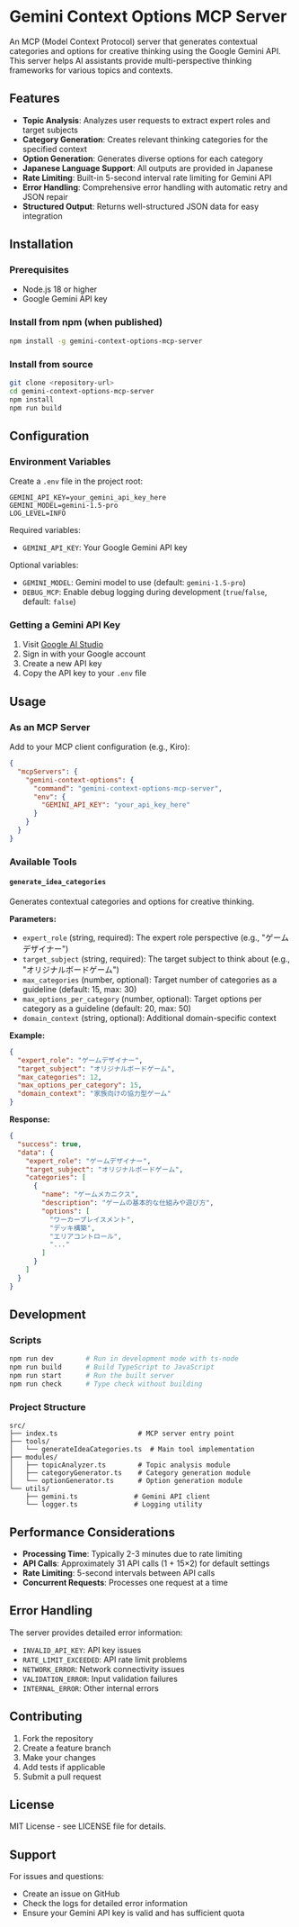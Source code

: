 # Gemini Context Options MCP Server

An MCP (Model Context Protocol) server that generates contextual categories and options for creative thinking using the Google Gemini API. This server helps AI assistants provide multi-perspective thinking frameworks for various topics and contexts.

## Features

- **Topic Analysis**: Analyzes user requests to extract expert roles and target subjects
- **Category Generation**: Creates relevant thinking categories for the specified context
- **Option Generation**: Generates diverse options for each category
- **Japanese Language Support**: All outputs are provided in Japanese
- **Rate Limiting**: Built-in 5-second interval rate limiting for Gemini API
- **Error Handling**: Comprehensive error handling with automatic retry and JSON repair
- **Structured Output**: Returns well-structured JSON data for easy integration

## Installation

### Prerequisites

- Node.js 18 or higher
- Google Gemini API key

### Install from npm (when published)

```bash
npm install -g gemini-context-options-mcp-server
```

### Install from source

```bash
git clone <repository-url>
cd gemini-context-options-mcp-server
npm install
npm run build
```

## Configuration

### Environment Variables

Create a `.env` file in the project root:

```env
GEMINI_API_KEY=your_gemini_api_key_here
GEMINI_MODEL=gemini-1.5-pro
LOG_LEVEL=INFO
```

Required variables:
- `GEMINI_API_KEY`: Your Google Gemini API key

Optional variables:
- `GEMINI_MODEL`: Gemini model to use (default: `gemini-1.5-pro`)
- `DEBUG_MCP`: Enable debug logging during development (`true`/`false`, default: `false`)

### Getting a Gemini API Key

1. Visit [Google AI Studio](https://aistudio.google.com/)
2. Sign in with your Google account
3. Create a new API key
4. Copy the API key to your `.env` file

## Usage

### As an MCP Server

Add to your MCP client configuration (e.g., Kiro):

```json
{
  "mcpServers": {
    "gemini-context-options": {
      "command": "gemini-context-options-mcp-server",
      "env": {
        "GEMINI_API_KEY": "your_api_key_here"
      }
    }
  }
}
```

### Available Tools

#### `generate_idea_categories`

Generates contextual categories and options for creative thinking.

**Parameters:**
- `expert_role` (string, required): The expert role perspective (e.g., "ゲームデザイナー")
- `target_subject` (string, required): The target subject to think about (e.g., "オリジナルボードゲーム")
- `max_categories` (number, optional): Target number of categories as a guideline (default: 15, max: 30)
- `max_options_per_category` (number, optional): Target options per category as a guideline (default: 20, max: 50)
- `domain_context` (string, optional): Additional domain-specific context

**Example:**
```json
{
  "expert_role": "ゲームデザイナー",
  "target_subject": "オリジナルボードゲーム",
  "max_categories": 12,
  "max_options_per_category": 15,
  "domain_context": "家族向けの協力型ゲーム"
}
```

**Response:**
```json
{
  "success": true,
  "data": {
    "expert_role": "ゲームデザイナー",
    "target_subject": "オリジナルボードゲーム",
    "categories": [
      {
        "name": "ゲームメカニクス",
        "description": "ゲームの基本的な仕組みや遊び方",
        "options": [
          "ワーカープレイスメント",
          "デッキ構築",
          "エリアコントロール",
          "..."
        ]
      }
    ]
  }
}
```

## Development

### Scripts

```bash
npm run dev        # Run in development mode with ts-node
npm run build      # Build TypeScript to JavaScript
npm run start      # Run the built server
npm run check      # Type check without building
```

### Project Structure

```
src/
├── index.ts                    # MCP server entry point
├── tools/
│   └── generateIdeaCategories.ts  # Main tool implementation
├── modules/
│   ├── topicAnalyzer.ts        # Topic analysis module
│   ├── categoryGenerator.ts    # Category generation module
│   └── optionGenerator.ts      # Option generation module
└── utils/
    ├── gemini.ts              # Gemini API client
    └── logger.ts              # Logging utility
```

## Performance Considerations

- **Processing Time**: Typically 2-3 minutes due to rate limiting
- **API Calls**: Approximately 31 API calls (1 + 15×2) for default settings
- **Rate Limiting**: 5-second intervals between API calls
- **Concurrent Requests**: Processes one request at a time

## Error Handling

The server provides detailed error information:

- `INVALID_API_KEY`: API key issues
- `RATE_LIMIT_EXCEEDED`: API rate limit problems
- `NETWORK_ERROR`: Network connectivity issues
- `VALIDATION_ERROR`: Input validation failures
- `INTERNAL_ERROR`: Other internal errors

## Contributing

1. Fork the repository
2. Create a feature branch
3. Make your changes
4. Add tests if applicable
5. Submit a pull request

## License

MIT License - see LICENSE file for details.

## Support

For issues and questions:
- Create an issue on GitHub
- Check the logs for detailed error information
- Ensure your Gemini API key is valid and has sufficient quota